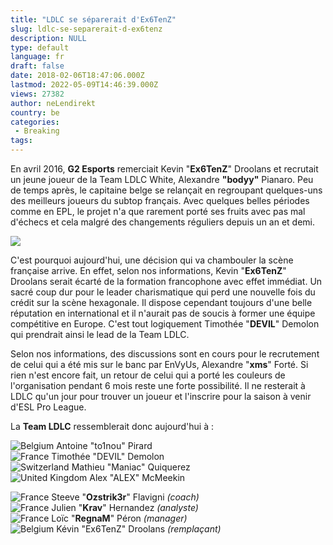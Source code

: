```yaml
---
title: "LDLC se séparerait d'Ex6TenZ"
slug: ldlc-se-separerait-d-ex6tenz
description: NULL
type: default
language: fr
draft: false
date: 2018-02-06T18:47:06.000Z
lastmod: 2022-05-09T14:46:39.000Z
views: 27382
author: neLendirekt
country: be
categories:
 - Breaking
tags:
---
```

En avril 2016, **G2 Esports** remerciait Kevin "**Ex6TenZ**" Droolans et recrutait un jeune joueur de la Team LDLC White, Alexandre **"bodyy"** Pianaro. Peu de temps après, le capitaine belge se relançait en regroupant quelques-uns des meilleurs joueurs du subtop français. Avec quelques belles périodes comme en EPL, le projet n'a que rarement porté ses fruits avec pas mal d'échecs et cela malgré des changements réguliers depuis un an et demi.

![](https://flickshot-ue.s3.eu-west-2.amazonaws.com/flickshot/picture/5a1f6817e642e/pic.jpg)

C'est pourquoi aujourd'hui, une décision qui va chambouler la scène française arrive. En effet, selon nos informations, Kevin "**Ex6TenZ**" Droolans serait écarté de la formation francophone avec effet immédiat. Un sacré coup dur pour le leader charismatique qui perd une nouvelle fois du crédit sur la scène hexagonale. Il dispose cependant toujours d'une belle réputation en international et il n'aurait pas de soucis à former une équipe compétitive en Europe. C'est tout logiquement Timothée "**DEVIL**" Demolon⁠ qui prendrait ainsi le lead de la Team LDLC.  
  
Selon nos informations, des discussions sont en cours pour le recrutement de celui qui a été mis sur le banc par EnVyUs, Alexandre "**xms**" Forté. Si rien n'est encore fait, un retour de celui qui a porté les couleurs de l'organisation pendant 6 mois reste une forte possibilité. Il ne resterait à LDLC qu'un jour pour trouver un joueur et l'inscrire pour la saison à venir d'ESL Pro League.

La **Team LDLC** ressemblerait donc aujourd'hui à :

![Belgium](/images/countries/be.svg)⁠ Antoine "to1nou" Pirard⁠  
![France](/images/countries/fr.svg)⁠ Timothée "DEVIL" Demolon⁠  
![Switzerland](/images/countries/ch.svg)⁠ Mathieu "Maniac" Quiquerez⁠  
![United Kingdom](/images/countries/gb.svg)⁠ Alex "ALEX" McMeekin⁠

![France](/images/countries/fr.svg)⁠ Steeve "**Ozstrik3r**" Flavigni _(coach)_  
![France](/images/countries/fr.svg)⁠ Julien "**Krav**" Hernandez _(analyste)_  
![France](/images/countries/fr.svg)⁠ Loïc "**RegnaM**" Péron _(manager)_  
![Belgium](/images/countries/be.svg)⁠ Kévin "Ex6TenZ" Droolans⁠ _(remplaçant)_
